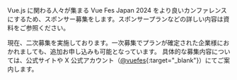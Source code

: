 Vue.js に関わる人々が集まる Vue Fes Japan 2024 をより良いカンファレンスにするため、スポンサー募集をします。スポンサープランなどの詳しい内容は資料をご参照ください。

現在、二次募集を実施しております。一次募集でプランが確定された企業様におかれましても、追加お申し込みも可能となっています。
具体的な募集内容については、公式サイトや X 公式アカウント（[@vuefes](https://x.com/vuefes){:target="\_blank"}）にてご案内します。
